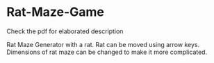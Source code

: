 # Rat-Maze-Game

Check the pdf for elaborated description

Rat Maze Generator with a rat. Rat can be moved using arrow keys. Dimensions of rat maze can be changed to make it more complicated. 

